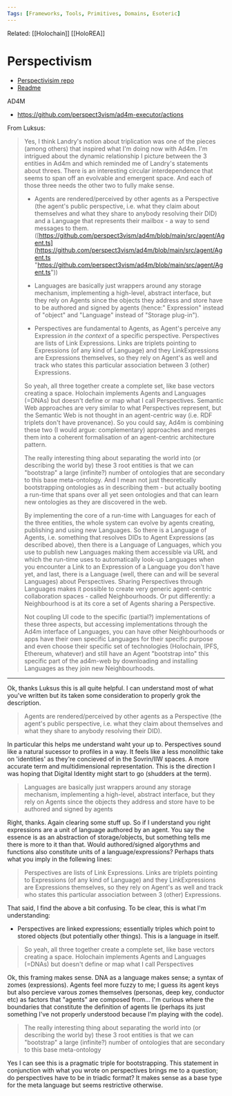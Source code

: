 ```yaml
---
Tags: [Frameworks, Tools, Primitives, Domains, Esoteric]
---
```

Related: [[Holochain]] [[HoloREA]]


# Perspectivism
- [Perspectivisim repo](https://github.com/lucksus/perspectivism)
- [Readme](https://github.com/perspect3vism/perspect3ve/blob/master/src/ad4m/README.md)

AD4M
- https://github.com/perspect3vism/ad4m-executor/actions

From Luksus:
> Yes, I think Landry's notion about triplication was one of the pieces (among others) that inspired what I'm doing now with Ad4m. I'm intrigued about the dynamic relationship I picture between the 3 entities in Ad4m and which reminded me of Landry's statements about threes. There is an interesting circular interdependence that seems to span off an evolvable and emergent space. And each of those three needs the other two to fully make sense. 
>
>- Agents are rendered/perceived by other agents as a Perspective (the agent's public perspective, i.e. what they claim about themselves and what they share to anybody resolving their DID) and a Language that represents their mailbox - a way to send messages to them. ([https://github.com/perspect3vism/ad4m/blob/main/src/agent/Agent.ts](https://github.com/perspect3vism/ad4m/blob/main/src/agent/Agent.ts "https://github.com/perspect3vism/ad4m/blob/main/src/agent/Agent.ts")) 
>
> - Languages are basically just wrappers around any storage mechanism, implementing a high-level, abstract interface, but they rely on Agents since the objects they address and store have to be authored and signed by agents (hence:" Expression" instead of "object" and "Language" instead of "Storage plug-in"). 
> 
> - Perspectives are fundamental to Agents, as Agent's perceive any Expression _in the context_ of a specific perspective. Perspectives are lists of Link Expressions. Links are triplets pointing to Expressions (of any kind of Language) and they LinkExpressions are Expressions themselves, so they rely on Agent's as well and track who states this particular association between 3 (other) Expressions. 
> 
> So yeah, all three together create a complete set, like base vectors creating a space. Holochain implements Agents and Languages (=DNAs) but doesn't define or map what I call Perspectives. Semantic Web approaches are very similar to what Perspectives represent, but the Semantic Web is not thought in an agent-centric way (i.e. RDF triplets don't have provenance). So you could say, Ad4m is combining these two (I would argue: complementary) approaches and merges them into a coherent formalisation of an agent-centric architecture pattern. 
> 
> The really interesting thing about separating the world into (or describing the world by) these 3 root entities is that we can "bootstrap" a large (infinite?) number of ontologies that are secondary to this base meta-ontology. And I mean not just theoretically bootstrapping ontologies as in describing them - but actually booting a run-time that spans over all yet seen ontologies and that can learn new ontologies as they are discovered in the web. 
> 
> By implementing the core of a run-time with Languages for each of the three entities, the whole system can evolve by agents creating, publishing and using new Languages. So there is a Language of Agents, i.e. something that resolves DIDs to Agent Expressions (as described above), then there is a Language of Languages, which you use to publish new Languages making them accessible via URL and which the run-time uses to automatically look-up Languages when you encounter a Link to an Expression of a Language you don't have yet, and last, there is a Language (well, there can and will be several Languages) about Perspectives. Sharing Perspectives through Languages makes it possible to create very generic agent-centric collaboration spaces - called Neighbourhoods. Or put differently: a Neighbourhood is at its core a set of Agents sharing a Perspective. 
> 
> Not coupling UI code to the specific (partial?) implementations of these three aspects, but accessing implementations through the Ad4m interface of Languages, you can have other Neighbourhoods or apps have their own specific Languages for their specific purpose and even choose their specific set of technologies (Holochain, IPFS, Ethereum, whatever) and still have an Agent "bootstrap into" this specific part of the ad4m-web by downloading and installing Languages as they join new Neighbourhoods.
--------------

Ok, thanks Luksus this is all quite helpful. I can understand most of what you've written but its taken some consideration to properly grok the description.  

> Agents are rendered/perceived by other agents as a Perspective (the agent's public perspective, i.e. what they claim about themselves and what they share to anybody resolving their DID).

In particular this helps me understand waht your up to. Perspectives sound like a natural sucessor to profiles in a way. It feels like a less monolithic take on 'identities' as they're concieved of in the Sovrin/IIW spaces. A more accurate term and multidimensional representation. This is the direction I was hoping that Digital Identity might start to go (shudders at the term). 

> Languages are basically just wrappers around any storage mechanism, implementing a high-level, abstract interface, but they rely on Agents since the objects they address and store have to be authored and signed by agents 

Right, thanks. Again clearing some stuff up. So if I understand you right expressions are a unit of language authored by an agent. You say the essence is as an abstraction of storage/objects, but something tells me there is more to it than that. Would authored/signed algorythms and functions also constitute units of a language/expressions? Perhaps thats what you imply in the follewing lines:

> Perspectives are lists of Link Expressions. Links are triplets pointing to Expressions (of any kind of Language) and they LinkExpressions are Expressions themselves, so they rely on Agent's as well and track who states this particular association between 3 (other) Expressions. 

That said, I find the above a bit confusing. To be clear, this is what I'm understanding:
- Perspectives are linked expressions; essentially triples which point to stored objects (but potentially other things). This is a language in itself. 

> So yeah, all three together create a complete set, like base vectors creating a space. Holochain implements Agents and Languages (=DNAs) but doesn't define or map what I call Perspectives

Ok, this framing makes sense. DNA as a language makes sense; a syntax of zomes (expressions). Agents feel more fuzzy to me; I guess its agent keys but also percieve varous zomes themselves (personas, deep key, conductor etc) as factors that "agents" are composed from... I'm curious where the boundaries that constitute the definition of agents lie (perhaps its just something I've not properly understood because I'm playing with the code).

> The really interesting thing about separating the world into (or describing the world by) these 3 root entities is that we can "bootstrap" a large (infinite?) number of ontologies that are secondary to this base meta-ontology

Yes I can see this is a pragmatic triple for bootstrapping. This statement in conjunction with what you wrote on perspectives brings me to a question; do perspectives have to be in triadic format? It makes sense as a base type for the meta language but seems restrictive otherwise. 